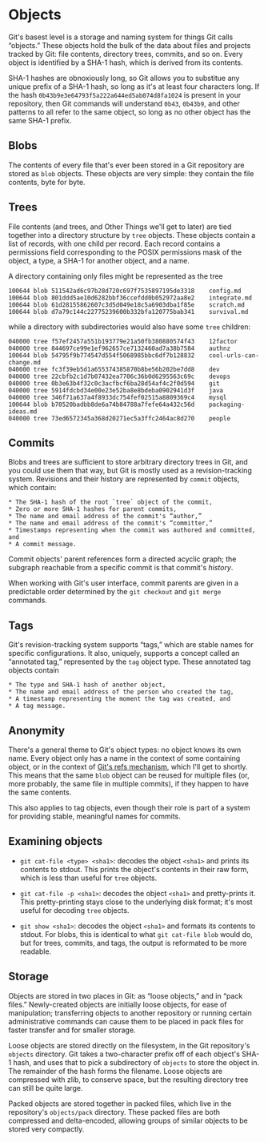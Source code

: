 # Objects

Git's basest level is a storage and naming system for things Git calls
“objects.” These objects hold the bulk of the data about files and projects
tracked by Git: file contents, directory trees, commits, and so on. Every
object is identified by a SHA-1 hash, which is derived from its contents.

SHA-1 hashes are obnoxiously long, so Git allows you to substitue any unique
prefix of a SHA-1 hash, so long as it's at least four characters long. If the
hash `0b43b9e3e64793f5a222a644ed5ab074d8fa1024` is present in your repository,
then Git commands will understand `0b43`, `0b43b9`, and other patterns to all
refer to the same object, so long as no other object has the same SHA-1
prefix.

## Blobs

The contents of every file that's ever been stored in a Git repository are
stored as `blob` objects. These objects are very simple: they contain the file
contents, byte for byte.

## Trees

File contents (and trees, and Other Things we'll get to later) are tied
together into a directory structure by `tree` objects. These objects contain a
list of records, with one child per record. Each record contains a permissions
field corresponding to the POSIX permissions mask of the object, a type, a
SHA-1 for another object, and a name.

A directory containing only files might be represented as the tree

    100644 blob 511542ad6c97b28d720c697f7535897195de3318	config.md
    100644 blob 801ddd5ae10d6282bbf36ccefdd0b052972aa8e2	integrate.md
    100644 blob 61d28155862607c3d5d049e18c5a6903dba1f85e	scratch.md
    100644 blob d7a79c144c22775239600b332bfa120775bab341	survival.md

while a directory with subdirectories would also have some `tree` children:

    040000 tree f57ef2457a551b193779e21a50fb380880574f43	12factor
    040000 tree 844697ce99e1ef962657ce7132460ad7a38b7584	authnz
    100644 blob 54795f9b774547d554f5068985bbc6df7b128832	cool-urls-can-change.md
    040000 tree fc3f39eb5d1a655374385870b8be56b202be7dd8	dev
    040000 tree 22cbfb2c1d7b07432ea7706c36b0d6295563c69c	devops
    040000 tree 0b3e63b4f32c0c3acfbcf6ba28d54af4c2f0d594	git
    040000 tree 5914fdcbd34e00e23e52ba8e8bdeba0902941d3f	java
    040000 tree 346f71a637a4f8933dc754fef02515a8809369c4	mysql
    100644 blob b70520badbb8de6a74b84788a7fefe64a432c56d	packaging-ideas.md
    040000 tree 73ed6572345a368d20271ec5a3ffc2464ac8d270	people

## Commits

Blobs and trees are sufficient to store arbitrary directory trees in Git, and
you could use them that way, but Git is mostly used as a revision-tracking
system. Revisions and their history are represented by `commit` objects, which contain:

    * The SHA-1 hash of the root `tree` object of the commit,
    * Zero or more SHA-1 hashes for parent commits,
    * The name and email address of the commit's “author,”
    * The name and email address of the commit's “committer,”
    * Timestamps representing when the commit was authored and committed, and
    * A commit message.

Commit objects' parent references form a directed acyclic graph; the subgraph
reachable from a specific commit is that commit's _history_.

When working with Git's user interface, commit parents are given in a
predictable order determined by the `git checkout` and `git merge` commands.

## Tags

Git's revision-tracking system supports “tags,” which are stable names for
specific configurations. It also, uniquely, supports a concept called an
“annotated tag,” represented by the `tag` object type. These annotated tag
objects contain

    * The type and SHA-1 hash of another object,
    * The name and email address of the person who created the tag,
    * A timestamp representing the moment the tag was created, and
    * A tag message.

## Anonymity

There's a general theme to Git's object types: no object knows its own name.
Every object only has a name in the context of some containing object, or in
the context of [Git's refs mechanism](refs-and-names), which I'll get to
shortly. This means that the same `blob` object can be reused for multiple
files (or, more probably, the same file in multiple commits), if they happen
to have the same contents.

This also applies to tag objects, even though their role is part of a system
for providing stable, meaningful names for commits.

## Examining objects

* `git cat-file <type> <sha1>`: decodes the object `<sha1>` and prints its
  contents to stdout. This prints the object's contents in their raw form,
  which is less than useful for `tree` objects.

* `git cat-file -p <sha1>`: decodes the object `<sha1>` and pretty-prints it.
  This pretty-printing stays close to the underlying disk format; it's most
  useful for decoding `tree` objects.

* `git show <sha1>`: decodes the object `<sha1>` and formats its contents to
  stdout. For blobs, this is identical to what `git cat-file blob` would do,
  but for trees, commits, and tags, the output is reformated to be more
  readable.

## Storage

Objects are stored in two places in Git: as “loose objects,” and in “pack
files.” Newly-created objects are initially loose objects, for ease of
manipulation; transferring objects to another repository or running certain
administrative commands can cause them to be placed in pack files for faster
transfer and for smaller storage.

Loose objects are stored directly on the filesystem, in the Git repository's
`objects` directory. Git takes a two-character prefix off of each object's
SHA-1 hash, and uses that to pick a subdirectory of `objects` to store the
object in. The remainder of the hash forms the filename. Loose objects are
compressed with zlib, to conserve space, but the resulting directory tree can
still be quite large.

Packed objects are stored together in packed files, which live in the
repository's `objects/pack` directory. These packed files are both compressed
and delta-encoded, allowing groups of similar objects to be stored very
compactly.
